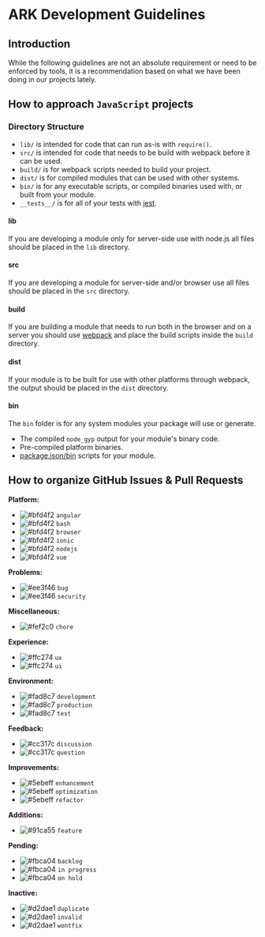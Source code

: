 # ARK Development Guidelines

## Introduction

While the following guidelines are not an absolute requirement or need to be enforced by tools, it is a recommendation based on what we have been doing in our projects lately.

## How to approach `JavaScript` projects

### Directory Structure

* `lib/` is intended for code that can run as-is with `require()`.
* `src/` is intended for code that needs to be build with webpack before it can be used.
* `build/` is for webpack scripts needed to build your project.
* `dist/` is for compiled modules that can be used with other systems.
* `bin/` is for any executable scripts, or compiled binaries used with, or built from your module.
* `__tests__/` is for all of your tests with [jest](https://github.com/facebook/jest).

#### lib

If you are developing a module only for server-side use with node.js all files should be placed in the `lib` directory.

#### src

If you are developing a module for server-side and/or browser use all files should be placed in the `src` directory.

#### build

If you are building a module that needs to run both in the browser and on a server you should use [webpack](https://github.com/webpack/webpack) and place the build scripts inside the `build` directory.

#### dist

If your module is to be built for use with other platforms through webpack, the output should be placed in the `dist` directory.

#### bin

The `bin` folder is for any system modules your package will use or generate.

* The compiled `node_gyp` output for your module's binary code.
* Pre-compiled platform binaries.
* [package.json/bin](https://docs.npmjs.com/cli/bin) scripts for your module.

## How to organize GitHub Issues & Pull Requests

**Platform:**
- ![#bfd4f2](https://placehold.it/15/bfd4f2/000000?text=+) `angular`
- ![#bfd4f2](https://placehold.it/15/bfd4f2/000000?text=+) `bash`
- ![#bfd4f2](https://placehold.it/15/bfd4f2/000000?text=+) `browser`
- ![#bfd4f2](https://placehold.it/15/bfd4f2/000000?text=+) `ionic`
- ![#bfd4f2](https://placehold.it/15/bfd4f2/000000?text=+) `nodejs`
- ![#bfd4f2](https://placehold.it/15/bfd4f2/000000?text=+) `vue`

**Problems:**
- ![#ee3f46](https://placehold.it/15/ee3f46/000000?text=+) `bug`
- ![#ee3f46](https://placehold.it/15/ee3f46/000000?text=+) `security`

**Miscellaneous:**
- ![#fef2c0](https://placehold.it/15/fef2c0/000000?text=+) `chore`

**Experience:**
- ![#ffc274](https://placehold.it/15/ffc274/000000?text=+) `ux`
- ![#ffc274](https://placehold.it/15/ffc274/000000?text=+) `ui`

**Environment:**
- ![#fad8c7](https://placehold.it/15/fad8c7/000000?text=+) `development`
- ![#fad8c7](https://placehold.it/15/fad8c7/000000?text=+) `production`
- ![#fad8c7](https://placehold.it/15/fad8c7/000000?text=+) `test`

**Feedback:**
- ![#cc317c](https://placehold.it/15/cc317c/000000?text=+) `discussion`
- ![#cc317c](https://placehold.it/15/cc317c/000000?text=+) `question`

**Improvements:**
- ![#5ebeff](https://placehold.it/15/5ebeff/000000?text=+) `enhancement`
- ![#5ebeff](https://placehold.it/15/5ebeff/000000?text=+) `optimization`
- ![#5ebeff](https://placehold.it/15/5ebeff/000000?text=+) `refactor`

**Additions:**
- ![#91ca55](https://placehold.it/15/91ca55/000000?text=+) `feature`

**Pending:**
- ![#fbca04](https://placehold.it/15/fbca04/000000?text=+) `backlog`
- ![#fbca04](https://placehold.it/15/fbca04/000000?text=+) `in progress`
- ![#fbca04](https://placehold.it/15/fbca04/000000?text=+) `on hold`

**Inactive:**
- ![#d2dae1](https://placehold.it/15/d2dae1/000000?text=+) `duplicate`
- ![#d2dae1](https://placehold.it/15/d2dae1/000000?text=+) `invalid`
- ![#d2dae1](https://placehold.it/15/d2dae1/000000?text=+) `wontfix`
